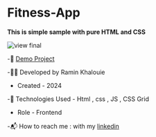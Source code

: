 # Fitness-App

**This is simple sample with pure HTML and CSS**


![view final](https://github.com/user-attachments/assets/f7aa1fe9-d33f-4d7b-960c-674b5ee93a51)

-📎 [Demo Project](https://raminkhalouie.github.io/Fitness-App/)

-👩‍💻 Developed by Ramin Khalouie

- Created - 2024

-🔧 Technologies Used - Html , css , JS , CSS Grid


- Role - Frontend

-📬 How to reach me : with my  [linkedin](https://www.linkedin.com/in/ramin-khalouie-83902a20a/)
